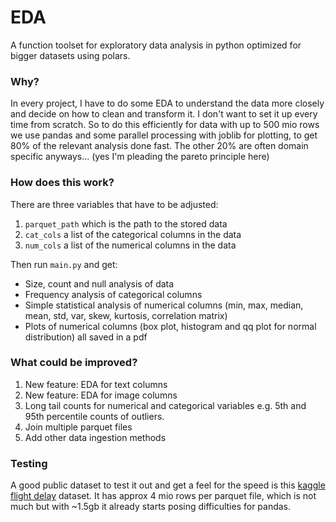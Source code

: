 # EDA
A function toolset for exploratory data analysis in python optimized for bigger datasets using polars. 

### Why? 
In every project, I have to do some EDA to understand the data more closely and decide on how to clean and transform it. I don't want to set it up every time from scratch. So to do this efficiently for data with up to 500 mio rows we use pandas and some parallel processing with joblib for plotting, to get 80% of the relevant analysis done fast. The other 20% are often domain specific anyways... (yes I'm pleading the pareto principle here) 

### How does this work?
There are three variables that have to be adjusted: 
1. ```parquet_path``` which is the path to the stored data
2. ```cat_cols``` a list of the categorical columns in the data
3. ```num_cols``` a list of the numerical columns in the data

Then run ```main.py``` and get:
* Size, count and null analysis of data
* Frequency analysis of categorical columns
* Simple statistical analysis of numerical columns (min, max, median, mean, std, var, skew, kurtosis, correlation matrix)
* Plots of numerical columns (box plot, histogram and qq plot for normal distribution) all saved in a pdf

### What could be improved?
1. New feature: EDA for text columns
2. New feature: EDA for image columns
3. Long tail counts for numerical and categorical variables e.g. 5th and 95th percentile counts of outliers. 
4. Join multiple parquet files
5. Add other data ingestion methods

### Testing
A good public dataset to test it out and get a feel for the speed is this [kaggle flight delay](https://www.kaggle.com/datasets/robikscube/flight-delay-dataset-20182022) dataset. It has approx 4 mio rows per parquet file, which is not much but with ~1.5gb it already starts posing difficulties for pandas. 